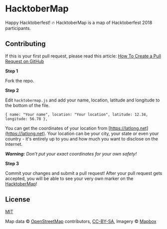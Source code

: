 HacktoberMap
============

Happy Hacktoberfest! :fire: HacktoberMap is a map of Hacktoberfest 2018 participants.

## Contributing

If this is your first pull request, please read this article: [How To Create a Pull Request on GitHub](https://www.digitalocean.com/community/tutorials/how-to-create-a-pull-request-on-github)

**Step 1**

Fork the repo.

**Step 2**

Edit `hacktobermap.js` and add your name, location, latitude and longitude to the bottom of the file.

```
{ name: "Your name", location: "Your location", latitude: 12.34, longitude: 56.78 },
```

You can get the coordinates of your location from [https://latlong.net](https://latlong.net). Your location can be your city, your state or even your country - it's entirely up to you and how much you want to disclose on the Internet.

***Warning:** Don't put your exact coordinates for your own safety!*

**Step 3**

Commit your changes and submit a pull request! After your pull request gets accepted, you will be able to see your very own marker on the [HacktoberMap](https://abhijitparida.github.io/hacktobermap/)!

## License

[MIT](LICENSE)

Map data © [OpenStreetMap](https://www.openstreetmap.org/) contributors, [CC-BY-SA](https://creativecommons.org/licenses/by-sa/2.0/), Imagery © [Mapbox](https://www.mapbox.com/)
